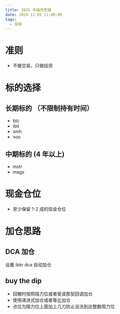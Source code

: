 ```yaml
---
title: 2025 年操作思路
date: 2024-11-05 21:00:00
tags:
  - 投资
---
```


# 准则

- 不做交易，只做投资

<!-- more -->

# 标的选择

## 长期标的 （不限制持有时间）

- btc
- ibit
- smh
- voo

## 中期标的 (4 年以上)

- mstr
- mags

# 现金仓位

- 至少保留 1-2 成的现金仓位

# 加仓思路

## DCA 加仓

设置 ibkr dca 自动加仓

## buy the dip

- 回撤时按照阻力位或者斐波那契回调加仓
- 使用递进式加仓或者等比加仓
- 点位为阻力位上面加上几刀防止没法到达整数阻力位
